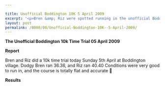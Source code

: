 ```yaml
---

title: Unofficial Boddington 10K 5 April 2009
excerpt: '<p>Bren &amp; Riz were spotted running in the unofficial Boddington 10K time trial today Boddington 10K time trial 05 April 2009 Photos Report Results</p>'
layout: post
permalink: /0000/00/Unofficial-Boddington-10K--5-April-2009/
---
```

**The Unofficial Boddington 10k Time Trial 05 April 2009**

**<a name="Report"></a>**

**Report**</p> 

Bren and Riz did a 10k time trial today Sunday 5th April at Boddington village. Dodgy Bren ran 36.36, and Riz ran 40.40 Conditions were very good to run in, and the course is totally flat and accurate 🙂

<a name="Report"></a>**Results**

<map name="100109w.jpg">
  <area shape="RECT" coords="677,27,696,48" alt="Race Winner" />
  
  <area shape="RECT" coords="379,28,393,45" alt="Sarah Greef" />
  
  <area shape="RECT" coords="354,28,368,46" alt="Rachel Vines" />
  
  <area shape="RECT" coords="303,28,318,46" alt="Anna Maughan" />
  
  <area shape="RECT" coords="206,28,220,46" alt="Dawn Addinall" />
  
  <area shape="RECT" coords="86,28,103,46" alt="Alex Evans" />
</map>

<map name="100109m.jpg">
  <area shape="RECT" coords="63,31,76,45" alt="Clive Scott" />
  
  <area shape="RECT" coords="112,32,121,44" alt="Paul Davies" />
  
  <area shape="RECT" coords="118,32,129,43" alt="Paul Stonuary" />
  
  <area shape="RECT" coords="223,29,236,47" alt="James Gibbs" />
  
  <area shape="RECT" coords="255,29,264,42" alt="David Smeath" />
  
  <area shape="RECT" coords="263,28,272,43" alt="Chris Hale" />
  
  <area shape="RECT" coords="275,31,288,45" alt="Rob Shute" />
  
  <area shape="RECT" coords="308,31,321,45" alt="Billy Bradshaw" />
  
  <area shape="RECT" coords="582,29,594,46" alt="Will Ferguson" />
  
  <area shape="RECT" coords="680,30,694,45" alt="Race Winner" />
</map>